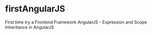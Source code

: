 # firstAngularJS
First time try a Frontend Framework AngularJS - Expression and Scope Inheritance in AngularJS
